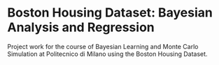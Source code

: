 # Boston Housing Dataset: Bayesian Analysis and Regression

Project work for the course of Bayesian Learning and Monte Carlo Simulation at Politecnico di Milano using the Boston Housing Dataset.
